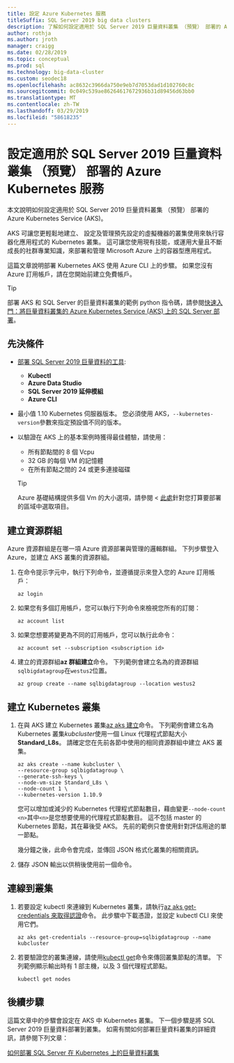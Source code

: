 ```yaml
---
title: 設定 Azure Kubernetes 服務
titleSuffix: SQL Server 2019 big data clusters
description: 了解如何設定適用於 SQL Server 2019 巨量資料叢集 （預覽） 部署的 Azure Kubernetes Service (AKS)。
author: rothja
ms.author: jroth
manager: craigg
ms.date: 02/28/2019
ms.topic: conceptual
ms.prod: sql
ms.technology: big-data-cluster
ms.custom: seodec18
ms.openlocfilehash: ac8632c3966da750e9eb7d7053dad1d102760c8c
ms.sourcegitcommit: 0c049c539ae86264617672936b31d89456d63bb0
ms.translationtype: MT
ms.contentlocale: zh-TW
ms.lasthandoff: 03/29/2019
ms.locfileid: "58618235"
---
```

# <a name="configure-azure-kubernetes-service-for-sql-server-2019-big-data-cluster-preview-deployments"></a>設定適用於 SQL Server 2019 巨量資料叢集 （預覽） 部署的 Azure Kubernetes 服務

本文說明如何設定適用於 SQL Server 2019 巨量資料叢集 （預覽） 部署的 Azure Kubernetes Service (AKS)。

AKS 可讓您更輕鬆地建立、 設定及管理預先設定的虛擬機器的叢集使用來執行容器化應用程式的 Kubernetes 叢集。 這可讓您使用現有技能，或運用大量且不斷成長的社群專業知識，來部署和管理 Microsoft Azure 上的容器型應用程式。

這篇文章說明部署 Kubernetes AKS 使用 Azure CLI 上的步驟。 如果您沒有 Azure 訂用帳戶，請在您開始前建立免費帳戶。

> [!TIP] 
> 部署 AKS 和 SQL Server 的巨量資料叢集的範例 python 指令碼，請參閱[快速入門：將巨量資料叢集的 Azure Kubernetes Service (AKS) 上的 SQL Server 部署](quickstart-big-data-cluster-deploy.md)。

## <a name="prerequisites"></a>先決條件

- [部署 SQL Server 2019 巨量資料的工具](deploy-big-data-tools.md):
   - **Kubectl**
   - **Azure Data Studio**
   - **SQL Server 2019 延伸模組**
   - **Azure CLI**

- 最小值 1.10 Kubernetes 伺服器版本。 您必須使用 AKS，`--kubernetes-version`參數來指定預設值不同的版本。

- 以驗證在 AKS 上的基本案例時獲得最佳體驗，請使用：
   - 所有節點間的 8 個 Vcpu
   - 32 GB 的每個 VM 的記憶體
   - 在所有節點之間的 24 或更多連接磁碟

   > [!TIP]
   > Azure 基礎結構提供多個 Vm 的大小選項，請參閱 <<c0> [ 此處](https://docs.microsoft.com/azure/virtual-machines/windows/sizes)針對您打算要部署的區域中選取項目。

## <a name="create-a-resource-group"></a>建立資源群組

Azure 資源群組是在哪一項 Azure 資源部署與管理的邏輯群組。 下列步驟登入 Azure，並建立 AKS 叢集的資源群組。

1. 在命令提示字元中，執行下列命令，並遵循提示來登入您的 Azure 訂用帳戶：

    ```azurecli
    az login
    ```

1. 如果您有多個訂用帳戶，您可以執行下列命令來檢視您所有的訂閱：

   ```azurecli
   az account list
   ```

1. 如果您想要將變更為不同的訂用帳戶，您可以執行此命令：

   ```azurecli
   az account set --subscription <subscription id>
   ```

1. 建立的資源群組**az 群組建立**命令。 下列範例會建立名為的資源群組`sqlbigdatagroup`在`westus2`位置。

   ```azurecli
   az group create --name sqlbigdatagroup --location westus2
   ```

## <a name="create-a-kubernetes-cluster"></a>建立 Kubernetes 叢集

1. 在與 AKS 建立 Kubernetes 叢集[az aks 建立](https://docs.microsoft.com/cli/azure/aks)命令。 下列範例會建立名為 Kubernetes 叢集*kubcluster*使用一個 Linux 代理程式節點大小**Standard_L8s**。 請確定您在先前各節中使用的相同資源群組中建立 AKS 叢集。

    ```azurecli
   az aks create --name kubcluster \
    --resource-group sqlbigdatagroup \
    --generate-ssh-keys \
    --node-vm-size Standard_L8s \
    --node-count 1 \
    --kubernetes-version 1.10.9
    ```

   您可以增加或減少的 Kubernetes 代理程式節點數目，藉由變更`--node-count <n>`其中`<n>`是您想要使用的代理程式節點數目。 這不包括 master 的 Kubernetes 節點，其在幕後受 AKS。 先前的範例只會使用針對評估用途的單一節點。

   幾分鐘之後，此命令會完成，並傳回 JSON 格式化叢集的相關資訊。

1. 儲存 JSON 輸出以供稍後使用前一個命令。

## <a name="connect-to-the-cluster"></a>連線到叢集

1. 若要設定 kubectl 來連線到 Kubernetes 叢集，請執行[az aks get-credentials 來取得認證](https://docs.microsoft.com/cli/azure/aks?view=azure-cli-latest#az-aks-get-credentials)命令。 此步驟中下載憑證，並設定 kubectl CLI 來使用它們。

   ```azurecli
   az aks get-credentials --resource-group=sqlbigdatagroup --name kubcluster
   ```

1. 若要驗證您的叢集連線，請使用[kubectl get](https://kubernetes.io/docs/reference/generated/kubectl/kubectl-commands)命令來傳回叢集節點的清單。  下列範例顯示輸出時有 1 部主機，以及 3 個代理程式節點。

   ```
   kubectl get nodes
   ```

## <a name="next-steps"></a>後續步驟

這篇文章中的步驟會設定在 AKS 中 Kubernetes 叢集。 下一個步驟是將 SQL Server 2019 巨量資料部署到叢集。 如需有關如何部署巨量資料叢集的詳細資訊，請參閱下列文章：

[如何部署 SQL Server 在 Kubernetes 上的巨量資料叢集](deployment-guidance.md)
